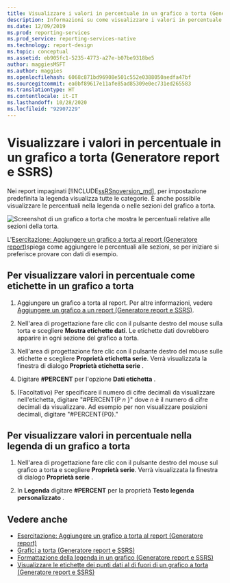 ```yaml
---
title: Visualizzare i valori in percentuale in un grafico a torta (Generatore report) | Microsoft Docs
description: Informazioni su come visualizzare i valori in percentuale in un grafico a torta, nella legenda o nelle sezioni della torta in Generatore report.
ms.date: 12/09/2019
ms.prod: reporting-services
ms.prod_service: reporting-services-native
ms.technology: report-design
ms.topic: conceptual
ms.assetid: eb905fc1-5235-4773-a27e-b07be9318be5
author: maggiesMSFT
ms.author: maggies
ms.openlocfilehash: 6068c871bd96908e501c552e0388050aedfa47bf
ms.sourcegitcommit: ea0bf89617e11afe85ad85309e0ec731ed265583
ms.translationtype: HT
ms.contentlocale: it-IT
ms.lasthandoff: 10/28/2020
ms.locfileid: "92907229"
---
```

# <a name="display-percentage-values-on-a-pie-chart-report-builder-and-ssrs"></a>Visualizzare i valori in percentuale in un grafico a torta (Generatore report e SSRS)
Nei report impaginati [!INCLUDE[ssRSnoversion_md](../../includes/ssrsnoversion-md.md)], per impostazione predefinita la legenda visualizza tutte le categorie. È anche possibile visualizzare le percentuali nella legenda o nelle sezioni del grafico a torta.   

![Screenshot di un grafico a torta che mostra le percentuali relative alle sezioni della torta.](../../reporting-services/media/report-builder-pie-chart-preview-percents.png)

 L'[Esercitazione: Aggiungere un grafico a torta al report (Generatore report)](../tutorial-add-a-pie-chart-to-your-report-report-builder.md)spiega come aggiungere le percentuali alle sezioni, se per iniziare si preferisce provare con dati di esempio.
 
  
## <a name="to-display-percentage-values-as-labels-on-a-pie-chart"></a>Per visualizzare valori in percentuale come etichette in un grafico a torta  
  
1.  Aggiungere un grafico a torta al report. Per altre informazioni, vedere [Aggiungere un grafico a un report &#40;Generatore report e SSRS&#41;](../../reporting-services/report-design/add-a-chart-to-a-report-report-builder-and-ssrs.md).  
  
2.  Nell'area di progettazione fare clic con il pulsante destro del mouse sulla torta e scegliere **Mostra etichette dati**. Le etichette dati dovrebbero apparire in ogni sezione del grafico a torta.  
  
3.  Nell'area di progettazione fare clic con il pulsante destro del mouse sulle etichette e scegliere **Proprietà etichetta serie**. Verrà visualizzata la finestra di dialogo **Proprietà etichetta serie** .  
  
4.  Digitare **#PERCENT** per l'opzione **Dati etichetta** .  
  
5.  (Facoltativo) Per specificare il numero di cifre decimali da visualizzare nell'etichetta, digitare "#PERCENT{P *n* }" dove *n* è il numero di cifre decimali da visualizzare. Ad esempio per non visualizzare posizioni decimali, digitare "#PERCENT{P0}."  
  
## <a name="to-display-percentage-values-in-the-legend-of-a-pie-chart"></a>Per visualizzare valori in percentuale nella legenda di un grafico a torta  
  
1.  Nell'area di progettazione fare clic con il pulsante destro del mouse sul grafico a torta e scegliere **Proprietà serie**. Verrà visualizzata la finestra di dialogo **Proprietà serie** .  
  
2.  In **Legenda** digitare **#PERCENT** per la proprietà **Testo legenda personalizzato** .  
  
## <a name="see-also"></a>Vedere anche  
* [Esercitazione: Aggiungere un grafico a torta al report (Generatore report)](../tutorial-add-a-pie-chart-to-your-report-report-builder.md)
*  [Grafici a torta &#40;Generatore report e SSRS&#41;](../../reporting-services/report-design/pie-charts-report-builder-and-ssrs.md)   
*  [Formattazione della legenda in un grafico &#40;Generatore report e SSRS&#41;](../../reporting-services/report-design/chart-legend-formatting-report-builder.md)   
*  [Visualizzare le etichette dei punti dati al di fuori di un grafico a torta &#40;Generatore report e SSRS&#41;](../../reporting-services/report-design/display-data-point-labels-outside-a-pie-chart-report-builder-and-ssrs.md)   
 
  

